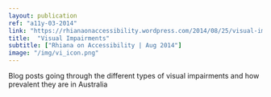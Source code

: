 ```yaml
---
layout: publication
ref: "a11y-03-2014"
link: "https://rhianaonaccessibility.wordpress.com/2014/08/25/visual-impairments/"
title:  "Visual Impairments"
subtitle: ["Rhiana on Accessibility | Aug 2014"]
image: "/img/vi_icon.png"
---
```


Blog posts going through the different types of visual impairments and how prevalent they are in Australia

